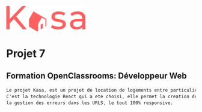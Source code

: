 ![Picture](https://github.com/anom35/projet_7_kasa/blob/master/src/Assets/logo.png)

# Projet 7
## Formation OpenClassrooms: Développeur Web

```css
Le projet Kasa, est un projet de location de logements entre particuliers.
C'est la technologie React qui a ete choisi, elle permet la creation de composants, 
la gestion des erreurs dans les URLS, le tout 100% responsive.
```